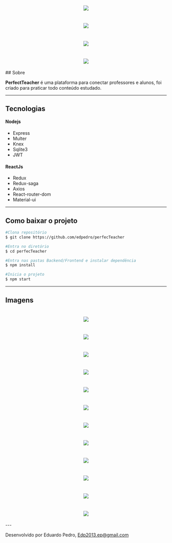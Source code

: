 <h1 align="center">
    <img src="frontend/public/LogoNova.png">
</h1>
<h1 align="center">
    <img src="frontend/public/Principal.gif">
</h1>
<h1 align="center">
    <img src="frontend/public/search.gif">
</h1>
<h1 align="center">
    <img src="frontend/public/solicitar.gif">
</h1>
## Sobre

**PerfectTeacher** é uma plataforma para conectar professores e alunos, foi criado para praticar todo conteúdo estudado. 

---

## Tecnologias

#### Nodejs
- Express
- Multer
- Knex
- Sqlite3
- JWT

#### ReactJs
- Redux
- Redux-saga
- Axios
- React-router-dom
- Material-ui

---

## Como baixar o projeto

```bash
#Clona repositório
$ git clone https://github.com/edpedro/perfecTeacher

#Entra no diretório
$ cd perfecTeacher

#Entra nas pastas Backend/Frontend e instalar dependência 
$ npm install 

#Inicia o projeto
$ npm start

```

---

## Imagens

<h1 align="center">
    <img src="frontend/public/photo/foto1.png">
</h1>
<h1 align="center">
    <img src="frontend/public/photo/foto2.png">
</h1>
<h1 align="center">
    <img src="frontend/public/photo/foto3.png">
</h1>

<h1 align="center">
    <img src="frontend/public/photo/foto4.png">
</h1>
<h1 align="center">
    <img src="frontend/public/photo/foto5.png">
</h1>
<h1 align="center">
    <img src="frontend/public/photo/foto6.png">
</h1>
<h1 align="center">
    <img src="frontend/public/photo/foto7.png">
</h1>
<h1 align="center">
    <img src="frontend/public/photo/foto8.png">
</h1>
<h1 align="center">
    <img src="frontend/public/photo/foto9.png">
</h1>
<h1 align="center">
    <img src="frontend/public/photo/foto10.png">
</h1>
<h1 align="center">
    <img src="frontend/public/photo/foto11.png">
</h1>
<h1 align="center">
    <img src="frontend/public/photo/foto12.png">
</h1>
---

Desenvolvido por Eduardo Pedro, Edp2013.ep@gmail.com